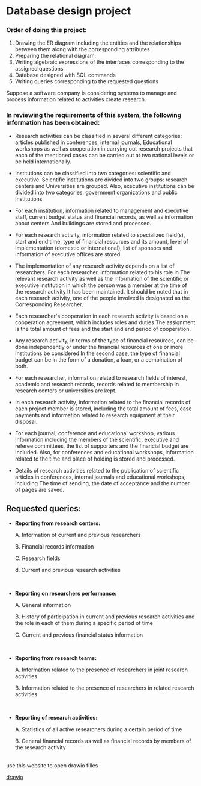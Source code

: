 # Database design project

### Order of doing this project:
1. Drawing the ER diagram including the entities and the relationships between them along with the corresponding attributes
2. Preparing the relational diagram.
3. Writing algebraic expressions of the interfaces corresponding to the assigned questions
4. Database designed with SQL commands
5. Writing queries corresponding to the requested questions

Suppose a software company is considering systems to manage and process information related to activities create research. 
<br>
### In reviewing the requirements of this system, the following information has been obtained:

- Research activities can be classified in several different categories: articles published in conferences, internal journals, Educational workshops as well as cooperation in carrying out research projects that each of the mentioned cases can be carried out at two national levels or be held internationally.

- Institutions can be classified into two categories: scientific and executive. Scientific institutions are divided into two groups: research centers and Universities are grouped. Also, executive institutions can be divided into two categories: government organizations and public institutions.

- For each institution, information related to management and executive staff, current budget status and financial records, as well as information about centers And buildings are stored and processed.

- For each research activity, information related to specialized field(s), start and end time, type of financial resources and its amount, level of implementation (domestic or international), list of sponsors and information of executive offices are stored.

- The implementation of any research activity depends on a list of researchers. For each researcher, information related to his role in The relevant research activity as well as the information of the scientific or executive institution in which the person was a member at the time of the research activity It has been maintained. It should be noted that in each research activity, one of the people involved is designated as the Corresponding Researcher.

- Each researcher's cooperation in each research activity is based on a cooperation agreement, which includes roles and duties The assignment is the total amount of fees and the start and end period of cooperation.

- Any research activity, in terms of the type of financial resources, can be done independently or under the financial resources of one or more institutions be considered In the second case, the type of financial budget can be in the form of a donation, a loan, or a combination of both.

- For each researcher, information related to research fields of interest, academic and research records, records related to membership in research centers or universities are kept.

- In each research activity, information related to the financial records of each project member is stored, including the total amount of fees, case payments and information related to research equipment at their disposal.

- For each journal, conference and educational workshop, various information including the members of the scientific, executive and referee committees, the list of supporters and the financial budget are included. Also, for conferences and educational workshops, information related to the time and place of holding is stored and processed.

- Details of research activities related to the publication of scientific articles in conferences, internal journals and educational workshops, including The time of sending, the date of acceptance and the number of pages are saved.
 
 
##   Requested queries:

- <b> Reporting from research centers: </b>

  A. Information of current and previous researchers

  B. Financial records information

  C. Research fields

  d. Current and previous research activities

<br>


- <b> Reporting on researchers performance: </b>

  A. General information

  B. History of participation in current and previous research activities and the role in each of them during a specific period of time

  C. Current and previous financial status information

<br>


- <b> Reporting from research teams: </b>

  A. Information related to the presence of researchers in joint research activities

  B. Information related to the presence of researchers in related research activities

<br>


- <b> Reporting of research activities: </b>

  A. Statistics of all active researchers during a certain period of time

  B. General financial records as well as financial records by members of the research activity

<br>
use this website to open drawio filles

[drawio](https://app.diagrams.net/)
